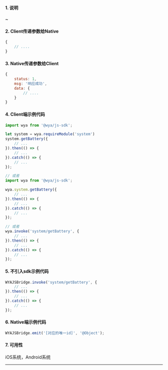 #### 1. 说明

~

#### 2. Client传递参数给Native

```javascript
{
	// ....
}
```

#### 3. Native传递参数给Client

```javascript
{
	status: 1,
	msg: '响应成功',
	data: {
		// ....
	}
}
```

#### 4. Client端示例代码

```javascript
import wya from '@wya/js-sdk';

let system = wya.requireModule('system')
system.getBattery({
	// ...
}).then(() => {
	// ...
}).catch(() => {
	// ...
});

// 或者
import wya from '@wya/js-sdk';

wya.system.getBattery({
	// ...
}).then(() => {
	// ...
}).catch(() => {
	// ...
});

// 或者
wya.invoke('system/getBattery', {
	// ...
}).then(() => {
	// ...
}).catch(() => {
	// ...
});
```

#### 5. 不引入sdk示例代码

```javascript
WYAJSBridge.invoke('system/getBattery', {
	// ...
}).then(() => {
	// ...
}).catch(() => {
	// ...
});
```

#### 6. Native端示例代码

```javascript
WYAJSBridge.emit('[对应的唯一id]', '@Object');
```

#### 7. 可用性

iOS系统，Android系统

---------

